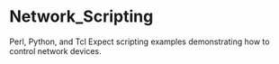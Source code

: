 # Network_Scripting
Perl, Python, and Tcl Expect scripting examples demonstrating how to control network devices.
